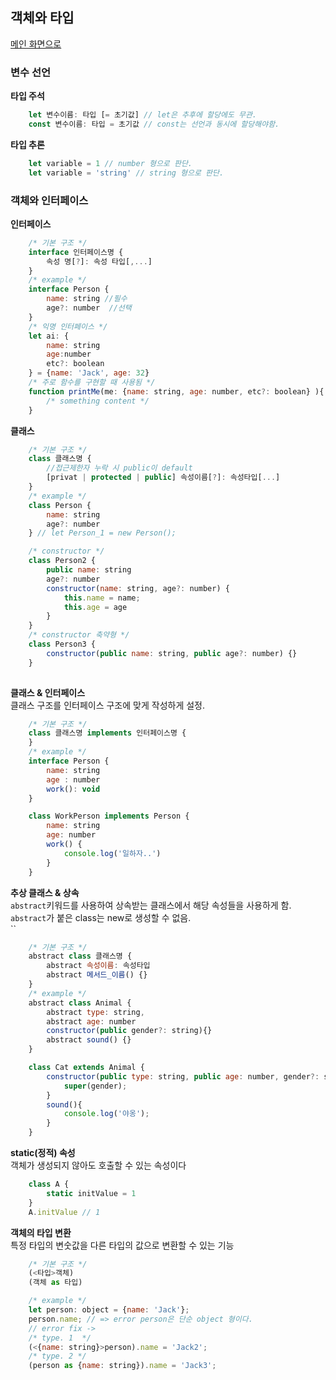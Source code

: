 ## 객체와 타입

[메인 화면으로](../)

### 변수 선언

**타입 주석**  
```javascript
    let 변수이름: 타입 [= 초기값] // let은 추후에 할당에도 무관.
    const 변수이름: 타입 = 초기값 // const는 선언과 동시에 할당해야함.
```
**타입 추론**  
```javascript
    let variable = 1 // number 형으로 판단.
    let variable = 'string' // string 형으로 판단.
```

### 객체와 인터페이스

**인터페이스**  
```javascript
    /* 기본 구조 */
    interface 인터페이스명 {
        속성 명[?]: 속성 타입[,...]
    }
    /* example */
    interface Person {
        name: string //필수
        age?: number  //선택
    }
    /* 익명 인터페이스 */
    let ai: {
        name: string
        age:number
        etc?: boolean
    } = {name: 'Jack', age: 32}
    /* 주로 함수를 구현할 때 사용됨 */
    function printMe(me: {name: string, age: number, etc?: boolean} ){
        /* something content */
    }
```
**클래스**  
```javascript
    /* 기본 구조 */
    class 클래스명 {
        //접근제한자 누락 시 public이 default
        [privat | protected | public] 속성이름[?]: 속성타입[...]
    }
    /* example */
    class Person {
        name: string
        age?: number
    } // let Person_1 = new Person();

    /* constructor */
    class Person2 {
        public name: string
        age?: number
        constructor(name: string, age?: number) {
            this.name = name;
            this.age = age
        }
    }
    /* constructor 축약형 */
    class Person3 {
        constructor(public name: string, public age?: number) {}
    }
    
```
**클래스 & 인터페이스**  
클래스 구조를 인터페이스 구조에 맞게 작성하게 설정.
```javascript
    /* 기본 구조 */
    class 클래스명 implements 인터페이스명 {
    }
    /* example */
    interface Person {
        name: string
        age : number
        work(): void
    }

    class WorkPerson implements Person {
        name: string
        age: number
        work() {
            console.log('일하자..')
        }
    }
```
**추상 클래스 & 상속**  
`abstract`키워드를 사용하여 상속받는 클래스에서 해당 속성들을 사용하게 함.  
`abstract`가 붙은 class는 new로 생성할 수 없음.  
``
```javascript
    /* 기본 구조 */
    abstract class 클래스명 {
        abstract 속성이름: 속성타입
        abstract 메서드_이름() {}
    }
    /* example */
    abstract class Animal {
        abstract type: string,
        abstract age: number
        constructor(public gender?: string){}
        abstract sound() {}
    }

    class Cat extends Animal {
        constructor(public type: string, public age: number, gender?: string){
            super(gender);
        }
        sound(){
            console.log('야옹');
        }
    }
```
**static(정적) 속성**  
객체가 생성되지 않아도 호출할 수 있는 속성이다
```javascript
    class A {
        static initValue = 1
    }
    A.initValue // 1
```

**객체의 타입 변환**  
특정 타입의 변숫값을 다른 타입의 값으로 변환할 수 있는 기능
```javascript
    /* 기본 구조 */
    (<타입>객체)
    (객체 as 타입)

    /* example */
    let person: object = {name: 'Jack'};
    person.name; // => error person은 단순 object 형이다.
    // error fix -> 
    /* type. 1  */    
    (<{name: string}>person).name = 'Jack2';
    /* type. 2 */
    (person as {name: string}).name = 'Jack3';

    
```